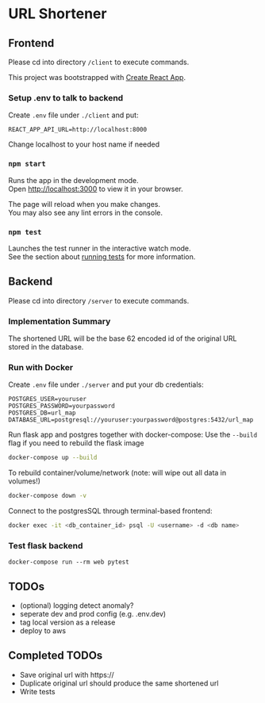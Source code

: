 # URL Shortener
## Frontend
Please cd into directory `/client` to execute commands. 

This project was bootstrapped with [Create React App](https://github.com/facebook/create-react-app).

### Setup .env to talk to backend
Create `.env` file under `./client` and put: 
```
REACT_APP_API_URL=http://localhost:8000
```
Change localhost to your host name if needed


### `npm start`

Runs the app in the development mode.\
Open [http://localhost:3000](http://localhost:3000) to view it in your browser.

The page will reload when you make changes.\
You may also see any lint errors in the console.

### `npm test`

Launches the test runner in the interactive watch mode.\
See the section about [running tests](https://facebook.github.io/create-react-app/docs/running-tests) for more information.


## Backend
Please cd into directory `/server` to execute commands. 

### Implementation Summary
The shortened URL will be the base 62 encoded id of the original URL stored in the database. 

### Run with Docker
Create `.env` file under `./server` and put your db credentials: 
```
POSTGRES_USER=youruser
POSTGRES_PASSWORD=yourpassword
POSTGRES_DB=url_map
DATABASE_URL=postgresql://youruser:yourpassword@postgres:5432/url_map
```

Run flask app and postgres together with docker-compose:
Use the `--build` flag if you need to rebuild the flask image
```bash
docker-compose up --build
```

To rebuild container/volume/network (note: will wipe out all data in volumes!) 
```bash
docker-compose down -v
```

Connect to the postgresSQL through terminal-based frontend: 
```bash
docker exec -it <db_container_id> psql -U <username> -d <db name>
```
### Test flask backend
```
docker-compose run --rm web pytest
```

## TODOs
- (optional) logging detect anomaly? 
- seperate dev and prod config (e.g. .env.dev)
- tag local version as a release
- deploy to aws

## Completed TODOs
- Save original url with https://
- Duplicate original url should produce the same shortened url
- Write tests